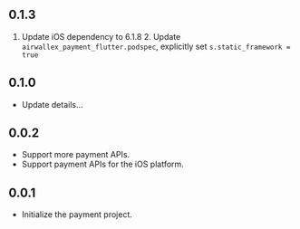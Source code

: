 ## 0.1.3

1. Update iOS dependency to 6.1.8 2. Update `airwallex_payment_flutter.podspec`, explicitly set `s.static_framework = true`

## 0.1.0

* Update details...

## 0.0.2

* Support more payment APIs.
* Support payment APIs for the iOS platform.

## 0.0.1

* Initialize the payment project.
